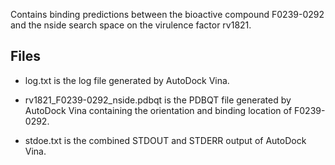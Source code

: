 Contains binding predictions between the bioactive compound F0239-0292 and the nside search space on the virulence factor rv1821.

## Files

- log.txt is the log file generated by AutoDock Vina.

- rv1821_F0239-0292_nside.pdbqt is the PDBQT file generated by AutoDock Vina containing the orientation and binding location of F0239-0292.

- stdoe.txt is the combined STDOUT and STDERR output of AutoDock Vina.

